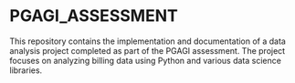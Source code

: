 # PGAGI_ASSESSMENT
This repository contains the implementation and documentation of a data analysis project completed as part of the PGAGI assessment. The project focuses on analyzing billing data using Python and various data science libraries.
